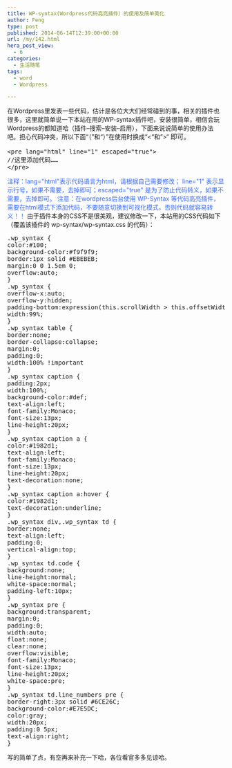 ```yaml
---
title: WP-syntax(Wordpress代码高亮插件）的使用及简单美化
author: Feng
type: post
published: 2014-06-14T12:39:00+00:00
url: /my/142.html
hera_post_view:
  - 6
categories:
  - 生活随笔
tags:
  - word
  - Wordpress

---
```

在Wordpress里发表一些代码，估计是各位大大们经常碰到的事，相关的插件也很多，这里就简单说一下本站在用的WP-syntax插件吧，安装很简单，相信会玩Wordpress的都知道哈（插件&#8211;搜索&#8211;安装&#8211;启用），下面来说说简单的使用办法吧。担心代码冲突，所以下面“（”和“）”在使用时换成“<“和”>“ <span style="background-color: #f7f7f7; color: #222222; font-family: 'Courier 10 Pitch', Courier, monospace; font-size: 15px; line-height: 21px;">即可。</span>

<pre class="lang:php decode:true " >&lt;pre lang="html" line="1" escaped="true"&gt;
//这里添加代码……
&lt;/pre&gt;</pre>

<span style="color: #3366ff;">注释：lang="html"表示代码语言为html，请根据自己需要修改； line="1" 表示显示行号，如果不需要，去掉即可；escaped="true" 是为了防止代码转义，如果不需要，去掉即可。</span> <span style="color: #3366ff;">注意：在wordpress后台使用 WP-Syntax 等代码高亮插件，需要在html模式下添加代码，不要随意切换到可视化模式，否则代码就容易转义！！</span> 由于插件本身的CSS不是很美观，建议修改一下，本站用的CSS代码如下（覆盖该插件的 wp-syntax/wp-syntax.css 的代码）：

<pre class="lang:css decode:true " >.wp_syntax {
color:#100;
background-color:#f9f9f9;
border:1px solid #EBEBEB;
margin:0 0 1.5em 0;
overflow:auto;
}
.wp_syntax {
overflow-x:auto;
overflow-y:hidden;
padding-bottom:expression(this.scrollWidth &gt; this.offsetWidth ? 15:0);
width:99%;
}
.wp_syntax table {
border:none;
border-collapse:collapse;
margin:0;
padding:0;
width:100% !important
}
.wp_syntax caption {
padding:2px;
width:100%;
background-color:#def;
text-align:left;
font-family:Monaco;
font-size:13px;
line-height:20px;
}
.wp_syntax caption a {
color:#1982d1;
text-align:left;
font-family:Monaco;
font-size:13px;
line-height:20px;
text-decoration:none;
}
.wp_syntax caption a:hover {
color:#1982d1;
text-decoration:underline;
}
.wp_syntax div,.wp_syntax td {
border:none;
text-align:left;
padding:0;
vertical-align:top;
}
.wp_syntax td.code {
background:none;
line-height:normal;
white-space:normal;
padding-left:10px;
}
.wp_syntax pre {
background:transparent;
margin:0;
padding:0;
width:auto;
float:none;
clear:none;
overflow:visible;
font-family:Monaco;
font-size:13px;
line-height:20px;
white-space:pre;
}
.wp_syntax td.line_numbers pre {
border-right:3px solid #6CE26C;
background-color:#E7E5DC;
color:gray;
width:20px;
padding:0 5px;
text-align:right;
}</pre>

写的简单了点，有空再来补充一下哈，各位看官多多见谅哈。